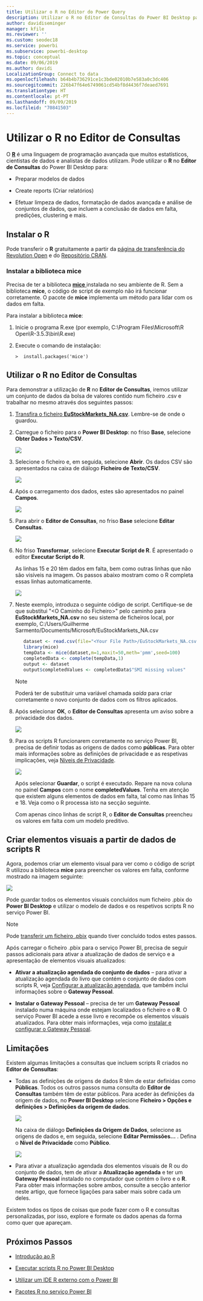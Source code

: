 ```yaml
---
title: Utilizar o R no Editor do Power Query
description: Utilizar o R no Editor de Consultas do Power BI Desktop para análise avançada
author: davidiseminger
manager: kfile
ms.reviewer: ''
ms.custom: seodec18
ms.service: powerbi
ms.subservice: powerbi-desktop
ms.topic: conceptual
ms.date: 09/06/2019
ms.author: davidi
LocalizationGroup: Connect to data
ms.openlocfilehash: b64b4b736291ce1c3bde02010b7e583a0c3dc406
ms.sourcegitcommit: 226b47f64e6749061cd54bf8d4436f7deaed7691
ms.translationtype: HT
ms.contentlocale: pt-PT
ms.lasthandoff: 09/09/2019
ms.locfileid: "70841503"
---
```

# <a name="use-r-in-query-editor"></a>Utilizar o R no Editor de Consultas

O [**R**](https://mran.microsoft.com/documents/what-is-r) é uma linguagem de programação avançada que muitos estatísticos, cientistas de dados e analistas de dados utilizam. Pode utilizar o **R** no **Editor de Consultas** do Power BI Desktop para:

* Preparar modelos de dados

* Create reports (Criar relatórios)

* Efetuar limpeza de dados, formatação de dados avançada e análise de conjuntos de dados, que incluem a conclusão de dados em falta, predições, clustering e mais.  

## <a name="install-r"></a>Instalar o R

Pode transferir o **R** gratuitamente a partir da [página de transferência do Revolution Open](https://mran.revolutionanalytics.com/download/) e do [Repositório CRAN](https://cran.r-project.org/bin/windows/base/).

### <a name="install-mice"></a>Instalar a biblioteca mice

Precisa de ter a biblioteca [**mice** ](https://www.rdocumentation.org/packages/mice/versions/3.5.0/topics/mice)instalada no seu ambiente de R. Sem a biblioteca **mice**, o código de script de exemplo não irá funcionar corretamente. O pacote de **mice** implementa um método para lidar com os dados em falta.

Para instalar a biblioteca **mice**:

1. Inicie o programa R.exe (por exemplo, C:\Program Files\Microsoft\R Open\R-3.5.3\bin\R.exe)  

2. Execute o comando de instalação:

   ``` 
   >  install.packages('mice') 
   ```

## <a name="use-r-in-query-editor"></a>Utilizar o R no Editor de Consultas

Para demonstrar a utilização de **R** no **Editor de Consultas**, iremos utilizar um conjunto de dados da bolsa de valores contido num ficheiro .csv e trabalhar no mesmo através dos seguintes passos:

1. [Transfira o ficheiro **EuStockMarkets_NA.csv**](http://download.microsoft.com/download/F/8/A/F8AA9DC9-8545-4AAE-9305-27AD1D01DC03/EuStockMarkets_NA.csv). Lembre-se de onde o guardou.

1. Carregue o ficheiro para o **Power BI Desktop**: no friso **Base**, selecione **Obter Dados > Texto/CSV**.

   ![](media/desktop-r-in-query-editor/r-in-query-editor_1.png)

1. Selecione o ficheiro e, em seguida, selecione **Abrir**. Os dados CSV são apresentados na caixa de diálogo **Ficheiro de Texto/CSV**.

   ![](media/desktop-r-in-query-editor/r-in-query-editor_2.png)

1. Após o carregamento dos dados, estes são apresentados no painel **Campos**.

   ![](media/desktop-r-in-query-editor/r-in-query-editor_3.png)

1. Para abrir o **Editor de Consultas**, no friso **Base** selecione **Editar Consultas**.

   ![](media/desktop-r-in-query-editor/r-in-query-editor_4.png)

1. No friso **Transformar**, selecione **Executar Script de R**. É apresentado o editor **Executar Script do R**.  

   As linhas 15 e 20 têm dados em falta, bem como outras linhas que não são visíveis na imagem. Os passos abaixo mostram como o R completa essas linhas automaticamente.

   ![](media/desktop-r-in-query-editor/r-in-query-editor_5d.png)

1. Neste exemplo, introduza o seguinte código de script. Certifique-se de que substitui "&lt;O Caminho do Ficheiro&gt;" pelo caminho para **EuStockMarkets_NA.csv** no seu sistema de ficheiros local, por exemplo, C:/Users/Guilherme Sarmento/Documents/Microsoft/EuStockMarkets_NA.csv

    ```r
       dataset <- read.csv(file="<Your File Path>/EuStockMarkets_NA.csv", header=TRUE, sep=",")
       library(mice)
       tempData <- mice(dataset,m=1,maxit=50,meth='pmm',seed=100)
       completedData <- complete(tempData,1)
       output <- dataset
       output$completedValues <- completedData$"SMI missing values"
    ```

    > [!NOTE]
    > Poderá ter de substituir uma variável chamada *saída* para criar corretamente o novo conjunto de dados com os filtros aplicados.

7. Após selecionar **OK**, o **Editor de Consultas** apresenta um aviso sobre a privacidade dos dados.

   ![](media/desktop-r-in-query-editor/r-in-query-editor_6.png)
8. Para os scripts R funcionarem corretamente no serviço Power BI, precisa de definir todas as origens de dados como **públicas**. Para obter mais informações sobre as definições de privacidade e as respetivas implicações, veja [Níveis de Privacidade](desktop-privacy-levels.md).

   ![](media/desktop-r-in-query-editor/r-in-query-editor_7.png)

   Após selecionar **Guardar**, o script é executado. Repare na nova coluna no painel **Campos** com o nome **completedValues**. Tenha em atenção que existem alguns elementos de dados em falta, tal como nas linhas 15 e 18. Veja como o R processa isto na secção seguinte.

   Com apenas cinco linhas de script R, o **Editor de Consultas** preencheu os valores em falta com um modelo preditivo.

## <a name="create-visuals-from-r-script-data"></a>Criar elementos visuais a partir de dados de scripts R

Agora, podemos criar um elemento visual para ver como o código de script R utilizou a biblioteca **mice** para preencher os valores em falta, conforme mostrado na imagem seguinte:

![](media/desktop-r-in-query-editor/r-in-query-editor_8a.png)

Pode guardar todos os elementos visuais concluídos num ficheiro .pbix do **Power BI Desktop** e utilizar o modelo de dados e os respetivos scripts R no serviço Power BI.

> [!NOTE]
> Pode [transferir um ficheiro .pbix](http://download.microsoft.com/download/F/8/A/F8AA9DC9-8545-4AAE-9305-27AD1D01DC03/Complete%20Values%20with%20R%20in%20PQ.pbix) quando tiver concluído todos estes passos.

Após carregar o ficheiro .pbix para o serviço Power BI, precisa de seguir passos adicionais para ativar a atualização de dados de serviço e a apresentação de elementos visuais atualizados:  

* **Ativar a atualização agendada do conjunto de dados** – para ativar a atualização agendada do livro que contém o conjunto de dados com scripts R, veja [Configurar a atualização agendada](refresh-scheduled-refresh.md), que também inclui informações sobre o **Gateway Pessoal**.

* **Instalar o Gateway Pessoal** – precisa de ter um **Gateway Pessoal** instalado numa máquina onde estejam localizados o ficheiro e o **R**. O serviço Power BI acede a esse livro e recompõe os elementos visuais atualizados. Para obter mais informações, veja como [instalar e configurar o Gateway Pessoal](service-gateway-personal-mode.md).

## <a name="limitations"></a>Limitações

Existem algumas limitações a consultas que incluem scripts R criados no **Editor de Consultas**:

* Todas as definições de origens de dados R têm de estar definidas como **Públicas**. Todos os outros passos numa consulta do **Editor de Consultas** também têm de estar públicos. Para aceder às definições da origem de dados, no **Power BI Desktop** selecione **Ficheiro > Opções e definições > Definições da origem de dados**.

  ![](media/desktop-r-in-query-editor/r-in-query-editor_9.png)

  Na caixa de diálogo **Definições da Origem de Dados**, selecione as origens de dados e, em seguida, selecione **Editar Permissões...** .  Defina o **Nível de Privacidade** como **Público**.

  ![](media/desktop-r-in-query-editor/r-in-query-editor_10.png)    
* Para ativar a atualização agendada dos elementos visuais de R ou do conjunto de dados, tem de ativar a **Atualização agendada** e ter um **Gateway Pessoal** instalado no computador que contém o livro e o **R**. Para obter mais informações sobre ambos, consulte a secção anterior neste artigo, que fornece ligações para saber mais sobre cada um deles.

Existem todos os tipos de coisas que pode fazer com o R e consultas personalizadas, por isso, explore e formate os dados apenas da forma como quer que apareçam.

## <a name="next-steps"></a>Próximos Passos

* [Introdução ao R](https://mran.microsoft.com/documents/what-is-r) 

* [Executar scripts R no Power BI Desktop](desktop-r-scripts.md) 

* [Utilizar um IDE R externo com o Power BI](desktop-r-ide.md) 

* [Pacotes R no serviço Power BI](service-r-packages-support.md)
